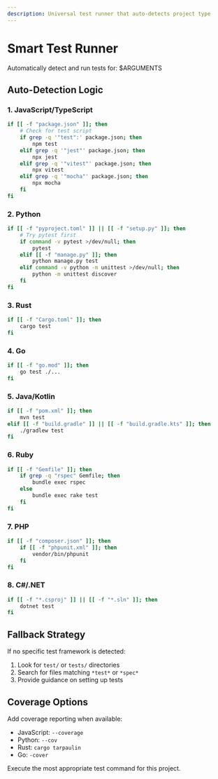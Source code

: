 ```yaml
---
description: Universal test runner that auto-detects project type
---
```


# Smart Test Runner

Automatically detect and run tests for: $ARGUMENTS

## Auto-Detection Logic

### 1. JavaScript/TypeScript
```bash
if [[ -f "package.json" ]]; then
    # Check for test script
    if grep -q '"test":' package.json; then
        npm test
    elif grep -q '"jest"' package.json; then
        npx jest
    elif grep -q '"vitest"' package.json; then
        npx vitest
    elif grep -q '"mocha"' package.json; then
        npx mocha
    fi
fi
```

### 2. Python
```bash
if [[ -f "pyproject.toml" ]] || [[ -f "setup.py" ]]; then
    # Try pytest first
    if command -v pytest >/dev/null; then
        pytest
    elif [[ -f "manage.py" ]]; then
        python manage.py test
    elif command -v python -m unittest >/dev/null; then
        python -m unittest discover
    fi
fi
```

### 3. Rust
```bash
if [[ -f "Cargo.toml" ]]; then
    cargo test
fi
```

### 4. Go
```bash
if [[ -f "go.mod" ]]; then
    go test ./...
fi
```

### 5. Java/Kotlin
```bash
if [[ -f "pom.xml" ]]; then
    mvn test
elif [[ -f "build.gradle" ]] || [[ -f "build.gradle.kts" ]]; then
    ./gradlew test
fi
```

### 6. Ruby
```bash
if [[ -f "Gemfile" ]]; then
    if grep -q "rspec" Gemfile; then
        bundle exec rspec
    else
        bundle exec rake test
    fi
fi
```

### 7. PHP
```bash
if [[ -f "composer.json" ]]; then
    if [[ -f "phpunit.xml" ]]; then
        vendor/bin/phpunit
    fi
fi
```

### 8. C#/.NET
```bash
if [[ -f "*.csproj" ]] || [[ -f "*.sln" ]]; then
    dotnet test
fi
```

## Fallback Strategy

If no specific test framework is detected:
1. Look for `test/` or `tests/` directories
2. Search for files matching `*test*` or `*spec*`
3. Provide guidance on setting up tests

## Coverage Options

Add coverage reporting when available:
- JavaScript: `--coverage`
- Python: `--cov`
- Rust: `cargo tarpaulin`
- Go: `-cover`

Execute the most appropriate test command for this project.